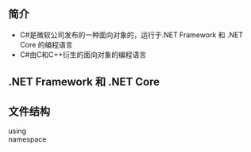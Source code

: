 ## 简介

- C#是微软公司发布的一种面向对象的，运行于.NET Framework 和 .NET Core 的编程语言
- C#由C和C++衍生的面向对象的编程语言

## .NET Framework 和 .NET Core 

## 文件结构

using  
namespace